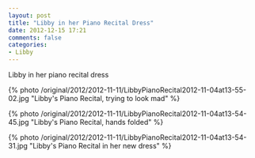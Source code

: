 ```yaml
---
layout: post
title: "Libby in her Piano Recital Dress"
date: 2012-12-15 17:21
comments: false
categories: 
- Libby
---
```

Libby in her piano recital dress

{% photo /original/2012/2012-11-11/LibbyPianoRecital2012-11-04at13-55-02.jpg "Libby's Piano Recital, trying to look mad" %}


{% photo /original/2012/2012-11-11/LibbyPianoRecital2012-11-04at13-54-45.jpg "Libby's Piano Recital, hands folded" %}


{% photo /original/2012/2012-11-11/LibbyPianoRecital2012-11-04at13-54-31.jpg "Libby's Piano Recital in her new dress" %}



